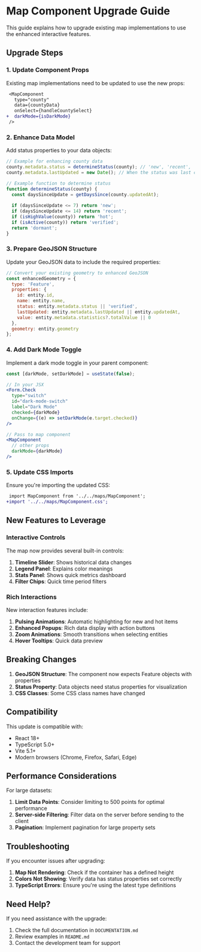 # Map Component Upgrade Guide

This guide explains how to upgrade existing map implementations to use the enhanced interactive features.

## Upgrade Steps

### 1. Update Component Props

Existing map implementations need to be updated to use the new props:

```diff
 <MapComponent 
   type="county"
   data={countyData}
   onSelect={handleCountySelect}
+  darkMode={isDarkMode}
 />
```

### 2. Enhance Data Model

Add status properties to your data objects:

```javascript
// Example for enhancing county data
county.metadata.status = determineStatus(county); // 'new', 'recent', 'verified', 'hot', or 'dormant'
county.metadata.lastUpdated = new Date(); // When the status was last changed

// Example function to determine status
function determineStatus(county) {
  const daysSinceUpdate = getDaysSince(county.updatedAt);
  
  if (daysSinceUpdate <= 7) return 'new';
  if (daysSinceUpdate <= 14) return 'recent';
  if (isHighValue(county)) return 'hot';
  if (isActive(county)) return 'verified';
  return 'dormant';
}
```

### 3. Prepare GeoJSON Structure

Update your GeoJSON data to include the required properties:

```javascript
// Convert your existing geometry to enhanced GeoJSON
const enhancedGeometry = {
  type: 'Feature',
  properties: {
    id: entity.id,
    name: entity.name,
    status: entity.metadata.status || 'verified',
    lastUpdated: entity.metadata.lastUpdated || entity.updatedAt,
    value: entity.metadata.statistics?.totalValue || 0
  },
  geometry: entity.geometry
};
```

### 4. Add Dark Mode Toggle

Implement a dark mode toggle in your parent component:

```jsx
const [darkMode, setDarkMode] = useState(false);

// In your JSX
<Form.Check 
  type="switch"
  id="dark-mode-switch"
  label="Dark Mode"
  checked={darkMode}
  onChange={(e) => setDarkMode(e.target.checked)}
/>

// Pass to map component
<MapComponent 
  // other props
  darkMode={darkMode}
/>
```

### 5. Update CSS Imports

Ensure you're importing the updated CSS:

```diff
 import MapComponent from '../../maps/MapComponent';
+import '../../maps/MapComponent.css';
```

## New Features to Leverage

### Interactive Controls

The map now provides several built-in controls:

1. **Timeline Slider**: Shows historical data changes
2. **Legend Panel**: Explains color meanings
3. **Stats Panel**: Shows quick metrics dashboard
4. **Filter Chips**: Quick time period filters

### Rich Interactions

New interaction features include:

1. **Pulsing Animations**: Automatic highlighting for new and hot items
2. **Enhanced Popups**: Rich data display with action buttons
3. **Zoom Animations**: Smooth transitions when selecting entities
4. **Hover Tooltips**: Quick data preview

## Breaking Changes

1. **GeoJSON Structure**: The component now expects Feature objects with properties
2. **Status Property**: Data objects need status properties for visualization
3. **CSS Classes**: Some CSS class names have changed

## Compatibility

This update is compatible with:

- React 18+
- TypeScript 5.0+
- Vite 5.1+
- Modern browsers (Chrome, Firefox, Safari, Edge)

## Performance Considerations

For large datasets:

1. **Limit Data Points**: Consider limiting to 500 points for optimal performance
2. **Server-side Filtering**: Filter data on the server before sending to the client
3. **Pagination**: Implement pagination for large property sets

## Troubleshooting

If you encounter issues after upgrading:

1. **Map Not Rendering**: Check if the container has a defined height
2. **Colors Not Showing**: Verify data has status properties set correctly
3. **TypeScript Errors**: Ensure you're using the latest type definitions

## Need Help?

If you need assistance with the upgrade:

1. Check the full documentation in `DOCUMENTATION.md`
2. Review examples in `README.md`
3. Contact the development team for support 
